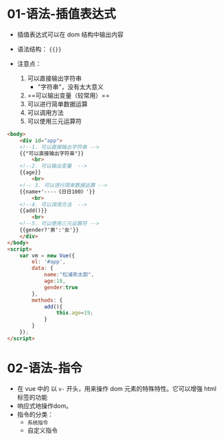 # 01-语法-插值表达式

- 插值表达式可以在 dom 结构中输出内容

- 语法结构： `{{}}`
- 注意点：
  1. 可以直接输出字符串
     - "字符串"，没有太大意义
  2. ==可以输出变量（较常用）==
  3. 可以进行简单数据运算
  4. 可以调用方法
  5. 可以使用三元运算符

```html
<body>
    <div id="app">
    <!--1. 可以直接输出字符串 -->
    {{"可以直接输出字符串"}}
        <br>
    <!--2. 可以输出变量  -->
    {{age}}
        <br>
    <!-- 3. 可以进行简单数据运算 -->
    {{name+'----《日日100》'}}
        <br>
    <!--4. 可以调用方法  -->
    {{add()}}
        <br>
    <!--5. 可以使用三元运算符 -->
    {{gender?'男':'女'}}
    </div>
</body>
<script>
    var vm = new Vue({
        el: '#app',
        data: {
            name:"松浦弥太郎",
            age:18,
            gender:true
        },
        methods: {
            add(){
                this.age=19;
            }
        }
    });
</script>
```



# 02-语法-指令

- 在 vue 中的 以 `v-` 开头，用来操作 dom 元素的特殊特性。它可以增强 html 标签的功能
- 响应式地操作dom。
- 指令的分类：
  - ```系统指令```
  - 自定义指令
